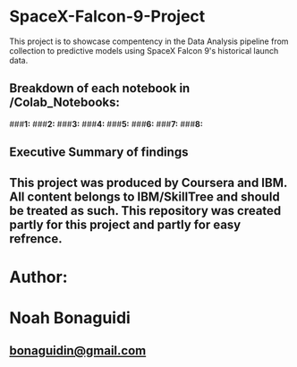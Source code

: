 # SpaceX-Falcon-9-Project
This project is to showcase compentency in the Data Analysis pipeline from collection to predictive models using SpaceX Falcon 9's historical launch data.

## **Breakdown of each notebook in /Colab_Notebooks:**
###**1:** 
###**2:**
###**3:**
###**4:**
###**5:**
###**6:**
###**7:**
###**8:**

## **Executive Summary of findings**

## This project was produced by Coursera and IBM. All content belongs to IBM/SkillTree and should be treated as such. This repository was created partly for this project and partly for easy refrence. 
# Author:
# Noah Bonaguidi
## bonaguidin@gmail.com
